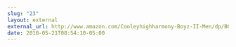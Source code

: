 ```yaml
---
slug: "23"
layout: external
external_url: http://www.amazon.com/Cooleyhighharmony-Boyz-II-Men/dp/B000001ALI
date: 2010-05-21T08:54:10-05:00
---
```

